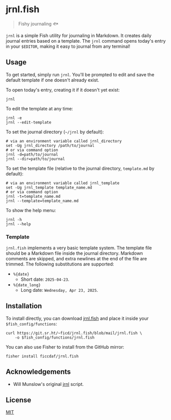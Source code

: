 # jrnl.fish

> Fishy journaling 🐟

`jrnl` is a simple Fish utility for journaling in Markdown. It creates daily
journal entries based on a template. The `jrnl` command opens today's entry in
your `$EDITOR`, making it easy to journal from any terminal!

## Usage

To get started, simply run `jrnl`. You'll be prompted to edit and save the
default template if one doesn't already exist.

To open today's entry, creating it if it doesn't yet exist:

```fish
jrnl
```

To edit the template at any time:

```fish
jrnl -e
jrnl --edit-template
```

To set the journal directory (`~/jrnl` by default):

```fish
# via an environment variable called jrnl_directory
set -Ug jrnl_directory /path/to/journal
# or via command option
jrnl -d=path/to/journal
jrnl --dir=path/to/journal
```

To set the template file (relative to the journal directory, `template.md` by
default):

```fish
# via an environment variable called jrnl_template
set -Ug jrnl_template template_name.md
# or via command option
jrnl -t=template_name.md
jrnl --template=template_name.md
```

To show the help menu:

```fish
jrnl -h
jrnl --help
```

### Template

`jrnl.fish` implements a very basic template system. The template file should be
a Markdown file inside the journal directory. Markdown comments are skipped, and
extra newlines at the end of the file are trimmed. The following substitutions
are supported:

- `%{date}`
  - Short date: `2025-04-23`.
- `%{date_long}`
  - Long date: `Wednesday, Apr 23, 2025`.

## Installation

To install directly, you can download [jrnl.fish](./functions/jrnl.fish) and
place it inside your `$fish_config/functions`:

```fish
curl https://git.sr.ht/~ficd/jrnl.fish/blob/mail/jrnl.fish \
    -o $fish_config/functions/jrnl.fish
```

You can also use Fisher to install from the GitHub mirror:

```fish
fisher install ficcdaf/jrnl.fish
```

## Acknowledgements

- Will Munslow's original [jrnl](https://github.com/subterrane/jrnl) script.

## License

[MIT](./LICENSE)

